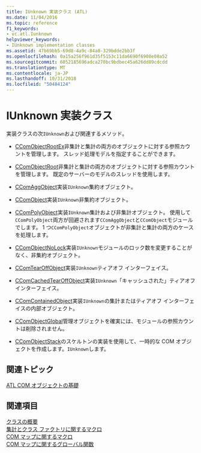 ```yaml
---
title: IUnknown 実装クラス (ATL)
ms.date: 11/04/2016
ms.topic: reference
f1_keywords:
- vc.atl.Iunknown
helpviewer_keywords:
- IUnknown implementation classes
ms.assetid: 47b69bb5-69d8-4a9c-84a8-329bdde2bb3f
ms.openlocfilehash: 0a15a256f961d35f5153c11da6690f6908e08a52
ms.sourcegitcommit: 6052185696adca270bc9bdbec45a626dd89cdcdd
ms.translationtype: MT
ms.contentlocale: ja-JP
ms.lasthandoff: 10/31/2018
ms.locfileid: "50484124"
---
```

# <a name="iunknown-implementation-classes"></a>IUnknown 実装クラス

実装クラスの次`IUnknown`および関連するメソッド。

- [CComObjectRootEx](../atl/reference/ccomobjectrootex-class.md)非集計と集計の両方のオブジェクトに対する参照カウントを管理します。 スレッド処理モデルを指定することができます。

- [CComObjectRoot](../atl/reference/ccomobjectroot-class.md)非集計と集計の両方のオブジェクトに対する参照カウントを管理します。 既定のサーバーのモデルのスレッドを使用します。

- [CComAggObject](../atl/reference/ccomaggobject-class.md)実装`IUnknown`集約オブジェクト。

- [CComObject](../atl/reference/ccomobject-class.md)実装`IUnknown`非集約オブジェクト。

- [CComPolyObject](../atl/reference/ccompolyobject-class.md)実装`IUnknown`集計および非集計オブジェクト。 使用して`CComPolyObject`両方が回避されます`CComAggObject`と`CComObject`モジュールでします。 1 つ`CComPolyObject`オブジェクトが非集計と集計の両方のケースを処理します。

- [CComObjectNoLock](../atl/reference/ccomobjectnolock-class.md)実装`IUnknown`モジュールのロック数を変更することがなく、非集約オブジェクト。

- [CComTearOffObject](../atl/reference/ccomtearoffobject-class.md)実装`IUnknown`ティアオフ インターフェイス。

- [CComCachedTearOffObject](../atl/reference/ccomcachedtearoffobject-class.md)実装`IUnknown`「キャッシュされた」ティアオフ インターフェイス。

- [CComContainedObject](../atl/reference/ccomcontainedobject-class.md)実装`IUnknown`の集計またはティアオフ インターフェイスの内部オブジェクト。

- [CComObjectGlobal](../atl/reference/ccomobjectglobal-class.md)管理オブジェクトを確実には、モジュールの参照カウントは削除されません。

- [CComObjectStack](../atl/reference/ccomobjectstack-class.md)のスケルトンの実装を使用して、一時的な COM オブジェクトを作成します。`IUnknown`します。

## <a name="related-articles"></a>関連トピック

[ATL COM オブジェクトの基礎](../atl/fundamentals-of-atl-com-objects.md)

## <a name="see-also"></a>関連項目

[クラスの概要](../atl/atl-class-overview.md)<br/>
[集計とクラス ファクトリに関するマクロ](../atl/reference/aggregation-and-class-factory-macros.md)<br/>
[COM マップに関するマクロ](../atl/reference/com-map-macros.md)<br/>
[COM マップに関するグローバル関数](../atl/reference/com-map-global-functions.md)

